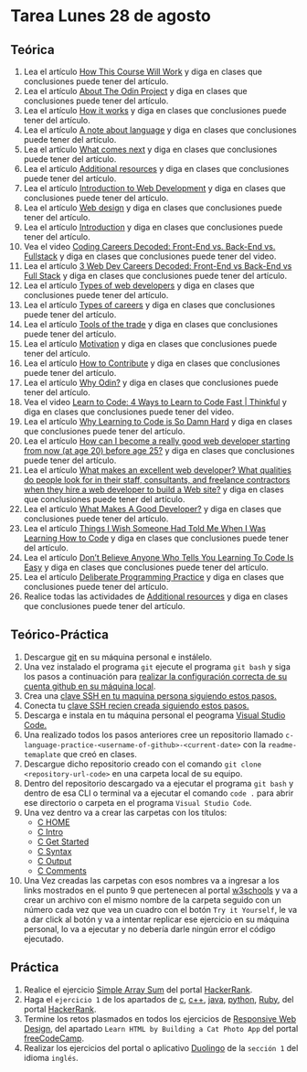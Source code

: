 # Tarea Lunes 28 de agosto

## Teórica

1. Lea el artículo [How This Course Will Work](https://www.theodinproject.com/lessons/foundations-how-this-course-will-work) y diga en clases que conclusiones puede tener del artículo.
2. Lea el artículo [About The Odin Project](https://www.theodinproject.com/about) y diga en clases que conclusiones puede tener del artículo.
3. Lea el artículo [How it works](https://www.theodinproject.com/lessons/foundations-how-this-course-will-work#how-it-works) y diga en clases que conclusiones puede tener del artículo.
4. Lea el artículo [A note about language](https://www.theodinproject.com/lessons/foundations-how-this-course-will-work#a-note-about-language) y diga en clases que conclusiones puede tener del artículo.
5. Lea el artículo [What comes next](https://www.theodinproject.com/lessons/foundations-how-this-course-will-work#what-comes-next) y diga en clases que conclusiones puede tener del artículo.
6. Lea el artículo [Additional resources](https://www.theodinproject.com/lessons/foundations-how-this-course-will-work#additional-resources) y diga en clases que conclusiones puede tener del artículo.
7. Lea el artículo [Introduction to Web Development](https://www.theodinproject.com/lessons/foundations-introduction-to-web-development) y diga en clases que conclusiones puede tener del artículo.
8. Lea el artículo [Web design](https://en.wikipedia.org/wiki/Web_design) y diga en clases que conclusiones puede tener del artículo.
9. Lea el artículo [Introduction](https://www.theodinproject.com/lessons/foundations-introduction-to-web-development#introduction) y diga en clases que conclusiones puede tener del artículo.
10. Vea el video [Coding Careers Decoded: Front-End vs. Back-End vs. Fullstack](https://www.youtube.com/watch?v=CgGyAEVCODM&ab_channel=Udacity) y diga en clases que conclusiones puede tener del video.
11. Lea el artículo [3 Web Dev Careers Decoded: Front-End vs Back-End vs Full Stack](https://www.udacity.com/blog/2020/12/front-end-vs-back-end-vs-full-stack-web-developers.html) y diga en clases que conclusiones puede tener del artículo.
12. Lea el artículo [Types of web developers](https://www.theodinproject.com/lessons/foundations-introduction-to-web-development#types-of-web-developers) y diga en clases que conclusiones puede tener del artículo.
13. Lea el artículo [Types of careers](https://www.theodinproject.com/lessons/foundations-introduction-to-web-development#types-of-careers) y diga en clases que conclusiones puede tener del artículo.
14. Lea el artículo [Tools of the trade](https://www.theodinproject.com/lessons/foundations-introduction-to-web-development#tools-of-the-trade) y diga en clases que conclusiones puede tener del artículo.
15. Lea el artículo [Motivation](https://www.theodinproject.com/lessons/foundations-introduction-to-web-development#motivation) y diga en clases que conclusiones puede tener del artículo.
16. Lea el artículo [How to Contribute](https://www.theodinproject.com/contributing) y diga en clases que conclusiones puede tener del artículo.
17. Lea el artículo [Why Odin?](https://www.theodinproject.com/lessons/foundations-introduction-to-web-development#why-odin) y diga en clases que conclusiones puede tener del artículo.
18. Vea el video [Learn to Code: 4 Ways to Learn to Code Fast | Thinkful](https://www.youtube.com/watch?v=xv_viTuyrHw&t=1s&ab_channel=Thinkful) y diga en clases que conclusiones puede tener del video.
19. Lea el artículo [Why Learning to Code is So Damn Hard](https://www.youtube.com/watch?v=xv_viTuyrHw&t=1s&ab_channel=Thinkful) y diga en clases que conclusiones puede tener del artículo.
20. Lea el artículo [How can I become a really good web developer starting from now (at age 20) before age 25?](https://www.quora.com/Computer-Programming/How-can-I-become-a-really-good-web-developer-starting-from-now-at-age-20-before-age-25) y diga en clases que conclusiones puede tener del artículo.
21. Lea el artículo [What makes an excellent web developer? What qualities do people look for in their staff, consultants, and freelance contractors when they hire a web developer to build a Web site?](https://www.quora.com/What-makes-an-excellent-web-developer-What-qualities-do-people-look-for-in-their-staff-consultants-and-freelance-contractors-when-they-hire-a-web-developer-to-build-a-Web-site) y diga en clases que conclusiones puede tener del artículo.
22. Lea el artículo [What Makes A Good Developer?](http://jaredthenerd.com/2013/05/What-Makes-A-Good-Developer/) y diga en clases que conclusiones puede tener del artículo.
23. Lea el artículo [Things I Wish Someone Had Told Me When I Was Learning How to Code](https://www.freecodecamp.org/news/things-i-wish-someone-had-told-me-when-i-was-learning-how-to-code-565fc9dcb329/) y diga en clases que conclusiones puede tener del artículo.
24. Lea el artículo [Don’t Believe Anyone Who Tells You Learning To Code Is Easy](https://techcrunch.com/2014/05/24/dont-believe-anyone-who-tells-you-learning-to-code-is-easy/) y diga en clases que conclusiones puede tener del artículo.
25. Lea el artículo [Deliberate Programming Practice](https://codequizzes.wordpress.com/2013/04/28/deliberate-programming-practice/) y diga en clases que conclusiones puede tener del artículo.
26. Realice todas las actividades de [Additional resources](https://codequizzes.wordpress.com/2013/04/28/deliberate-programming-practice/) y diga en clases que conclusiones puede tener del artículo.

## Teórico-Práctica

1. Descargue [git](https://git-scm.com/) en su máquina personal e instálelo.
2. Una vez instalado el programa `git` ejecute el programa `git bash` y siga los pasos a continuación para [realizar la configuración correcta de su cuenta github en su máquina local](https://www.theodinproject.com/lessons/foundations-setting-up-git#step-22-setup-git).
3. Crea una [clave SSH en tu maquina persona siguiendo estos pasos.](https://www.theodinproject.com/lessons/foundations-setting-up-git#step-23-create-an-ssh-key)
4. Conecta tu [clave SSH recien creada siguiendo estos pasos.](https://www.theodinproject.com/lessons/foundations-setting-up-git#step-24-link-your-ssh-key-with-github)
5. Descarga e instala en tu máquina personal el peograma [Visual Studio Code.](https://code.visualstudio.com/)
6. Una realizado todos los pasos anteriores cree un repositorio llamado `c-language-practice-<username-of-github>-<current-date>` con la `readme-temaplate` que creó en clases.
7. Descargue dicho repositorio creado con el comando `git clone <repository-url-code>` en una carpeta local de su equipo.
8. Dentro del repositorio descargado va a ejecutar el programa `git bash` y dentro de esa CLI o terminal va a ejecutar el comando `code .` para abrir ese directorio o carpeta en el programa `Visual Studio Code`.
9. Una vez dentro va a crear las carpetas con los títulos:
   - [C HOME](https://www.w3schools.com/c/index.php)
   - [C Intro](https://www.w3schools.com/c/c_intro.php)
   - [C Get Started](https://www.w3schools.com/c/c_getstarted.php)
   - [C Syntax](https://www.w3schools.com/c/c_syntax.php)
   - [C Output](https://www.w3schools.com/c/c_output.php)
   - [C Comments](https://www.w3schools.com/c/c_comments.php)
10. Una Vez creadas las carpetas con esos nombres va a ingresar a los links mostrados en el punto 9 que pertenecen al portal [w3schools](https://www.w3schools.com/) y va a crear un archivo con el mismo nombre de la carpeta seguido con un número cada vez que vea un cuadro con el botón `Try it Yourself`, le va a dar click al botón y va a intentar replicar ese ejercicio en su máquina personal, lo va a ejecutar y no debería darle ningún error el código ejecutado.

## Práctica

1. Realice el ejercicio [Simple Array Sum](https://www.hackerrank.com/challenges/simple-array-sum/problem?isFullScreen=true) del portal [HackerRank](https://www.hackerrank.com/dashboard).
2. Haga el `ejercicio 1` de los apartados de [c](https://www.hackerrank.com/domains/c), [c++](https://www.hackerrank.com/domains/cpp), [java](https://www.hackerrank.com/domains/java), [python](https://www.hackerrank.com/domains/python), [Ruby](https://www.hackerrank.com/domains/ruby), del portal [HackerRank](https://www.hackerrank.com/dashboard).
3. Termine los retos plasmados en todos los ejercicios de [Responsive Web Design](https://www.freecodecamp.org/learn/2022/responsive-web-design/), del apartado `Learn HTML by Building a Cat Photo App` del portal [freeCodeCamp](https://www.freecodecamp.org/learn/).
4. Realizar los ejercicios del portal o aplicativo [Duolingo](https://www.duolingo.com/learn) de la `sección 1` del idioma `inglés`.
